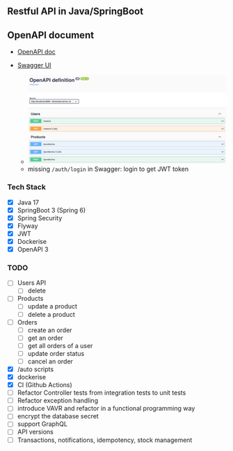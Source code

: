 
## Restful API in Java/SpringBoot

## OpenAPI document

- [OpenAPI doc](http://localhost:8080/v3/api-docs)

- [Swagger UI](http://localhost:8080/swagger-ui/index.html)
  - ![API](./swagger-ui.png)
  - missing `/auth/login` in Swagger: login to get JWT token

### Tech Stack

- [x] Java 17
- [x] SpringBoot 3 (Spring 6)
- [x] Spring Security
- [x] Flyway
- [x] JWT
- [x] Dockerise
- [x] OpenAPI 3

### TODO

- [ ] Users API
  - [ ] delete
- [ ] Products
  - [ ] update a product
  - [ ] delete a product

- [ ] Orders
  - [ ] create an order
  - [ ] get an order
  - [ ] get all orders of a user
  - [ ] update order status
  - [ ] cancel an order

- [x] /auto scripts
- [x] dockerise
- [x] CI (Github Actions)
- [ ] Refactor Controller tests from integration tests to unit tests
- [ ] Refactor exception handling
- [ ] introduce VAVR and refactor in a functional programming way
- [ ] encrypt the database secret
- [ ] support GraphQL
- [ ] API versions
- [ ] Transactions, notifications, idempotency, stock management
